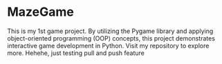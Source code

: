 # MazeGame
This is my 1st game project. By utilizing the Pygame library and applying object-oriented programming (OOP) concepts, this project demonstrates interactive game development in Python.  Visit my repository to explore more. Hehehe, just testing pull and push feature
